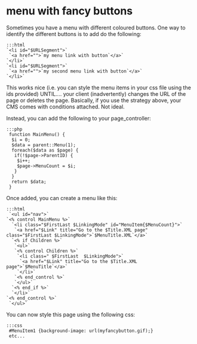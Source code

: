 # menu with fancy buttons

Sometimes you have a menu with different coloured buttons.  One way to identify the different buttons is to add do the
following:

	:::html
	`<li id="$URLSegment">`
	 `<a href="">`my menu link with button`</a>`
	`</li>`
	`<li id="$URLSegment">`
	 `<a href="">`my second menu link with button`</a>`
	`</li>`


This works nice (i.e. you can style the menu items in your css file using the ids provided) UNTIL.... your client
(inadvertently) changes the URL of the page or deletes the page.  Basically, if you use the strategy above, your CMS
comes with conditions attached. Not ideal.

Instead, you can add the following to your page_controller:

	:::php
	 function MainMenu() {
	  $i = 0;
	  $data = parent::Menu(1);
	  foreach($data as $page) {
	   if(!$page->ParentID) {
	    $i++;
	    $page->MenuCount = $i;
	   }
	  }
	  return $data;
	 }


Once added, you can create a menu like this:

	:::html
	 `<ul id="nav">`
	`<% control MainMenu %>`
	  `<li class="$FirstLast $LinkingMode" id="MenuItem{$MenuCount}">`
	   `<a href="$Link" title="Go to the $Title.XML page" class="$FirstLast $LinkingMode">`$MenuTitle.XML`</a>`
	  `<% if Children %>`
	   `<ul>`
	   `<% control Children %>`
	    `<li class=" $FirstLast  $LinkingMode">`
	     `<a href="$Link" title="Go to the $Title.XML page">`$MenuTitle`</a>`
	    `</li>`
	   `<% end_control %>`
	   `</ul>`
	  `<% end_if %>`  
	  `</li>`
	`<% end_control %>`
	 `</ul>`


You can now style this page using the following css:

	:::css
	 #MenuItem1 {background-image: url(myfancybutton.gif);} 
	 etc...



